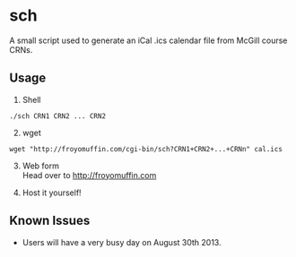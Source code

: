 sch
===

A small script used to generate an iCal .ics calendar file from McGill course CRNs.

Usage
-----

1. Shell  
```
./sch CRN1 CRN2 ... CRN2
```
2. wget  
```
wget "http://froyomuffin.com/cgi-bin/sch?CRN1+CRN2+...+CRNn" cal.ics
```  
3. Web form  
Head over to http://froyomuffin.com

4. Host it yourself!

Known Issues 
------------

- Users will have a very busy day on August 30th 2013.
